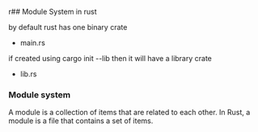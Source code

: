 r## Module System in rust

by default rust has one binary crate 
- main.rs

if created using cargo init --lib then it will have a library crate
- lib.rs

### Module system

A module is a collection of items that are related to each other. In Rust, a module is a file that contains a set of items.

